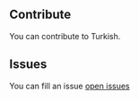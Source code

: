 ## Contribute
You can contribute to Turkish.

## Issues
You can fill an issue [open issues](https://github.com/meokullu/Turkish/issues)
